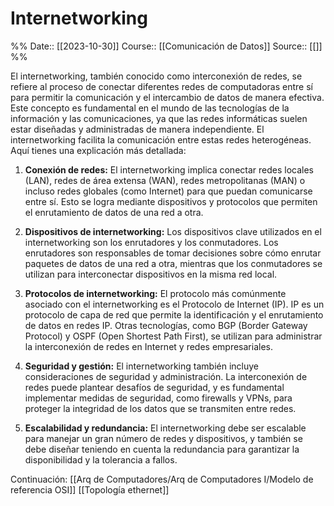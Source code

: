 # Internetworking

%%
Date:: [[2023-10-30]]
Course:: [[Comunicación de Datos]]
Source:: [[]]
%%

El internetworking, también conocido como interconexión de redes, se refiere al proceso de conectar diferentes redes de computadoras entre sí para permitir la comunicación y el intercambio de datos de manera efectiva. Este concepto es fundamental en el mundo de las tecnologías de la información y las comunicaciones, ya que las redes informáticas suelen estar diseñadas y administradas de manera independiente. El internetworking facilita la comunicación entre estas redes heterogéneas. Aquí tienes una explicación más detallada:

1. **Conexión de redes:** El internetworking implica conectar redes locales (LAN), redes de área extensa (WAN), redes metropolitanas (MAN) o incluso redes globales (como Internet) para que puedan comunicarse entre sí. Esto se logra mediante dispositivos y protocolos que permiten el enrutamiento de datos de una red a otra.

2. **Dispositivos de internetworking:** Los dispositivos clave utilizados en el internetworking son los enrutadores y los conmutadores. Los enrutadores son responsables de tomar decisiones sobre cómo enrutar paquetes de datos de una red a otra, mientras que los conmutadores se utilizan para interconectar dispositivos en la misma red local.

3. **Protocolos de internetworking:** El protocolo más comúnmente asociado con el internetworking es el Protocolo de Internet (IP). IP es un protocolo de capa de red que permite la identificación y el enrutamiento de datos en redes IP. Otras tecnologías, como BGP (Border Gateway Protocol) y OSPF (Open Shortest Path First), se utilizan para administrar la interconexión de redes en Internet y redes empresariales.

4. **Seguridad y gestión:** El internetworking también incluye consideraciones de seguridad y administración. La interconexión de redes puede plantear desafíos de seguridad, y es fundamental implementar medidas de seguridad, como firewalls y VPNs, para proteger la integridad de los datos que se transmiten entre redes.

5. **Escalabilidad y redundancia:** El internetworking debe ser escalable para manejar un gran número de redes y dispositivos, y también se debe diseñar teniendo en cuenta la redundancia para garantizar la disponibilidad y la tolerancia a fallos.


Continuación:
[[Arq de Computadores/Arq de Computadores I/Modelo de referencia OSI]]
[[Topología ethernet]]